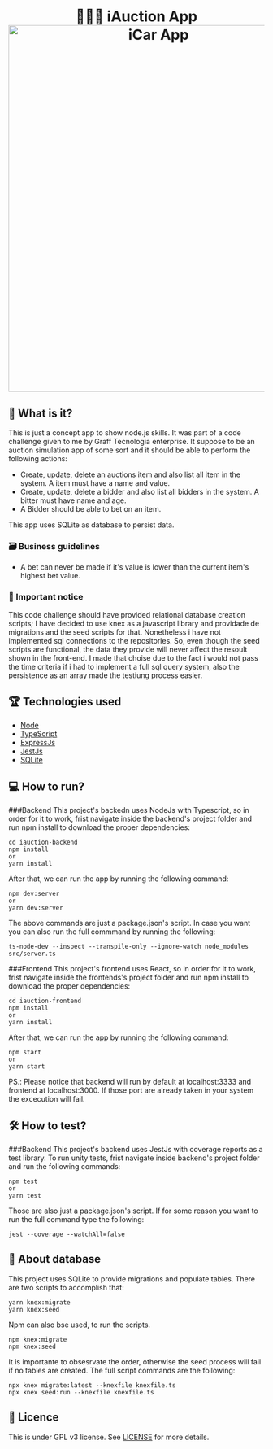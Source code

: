 <h1 align="center">
    👨🏻‍⚖️ iAuction App<br>
    <img  alt="iCar App" width="575" height="721" src="https://github.com/AlvaroIsrael/iauction-app/tree/master/iauction-frontend/src/img/iauction.png"/>
</h1>

## 📌 What is it?

This is just a concept app to show node.js skills. It was part of a code challenge given to me by Graff Tecnologia enterprise.
It suppose to be an auction simulation app of some sort and it should be able to perform the following actions:

- Create, update, delete an auctions item and also list all item in the system. A item must have a name and value.
- Create, update, delete a bidder and also list all bidders in the system. A bitter must have name and age.
- A Bidder should be able to bet on an item.

This app uses SQLite as database to persist data.

### 🗃 Business guidelines

- A bet can never be made if it's value is lower than the current item's highest bet value.

### 🧨 Important notice

This code challenge should have provided relational database creation scripts;
I have decided to use knex as a javascript library and providade de migrations and the seed scripts for that.
Nonetheless i have not implemented sql connections to the repositories. So, even though the seed scripts are functional, the data they provide will never affect the resoult shown in the front-end.
I made that choise due to the fact i would not pass the time criteria if i had to implement a full sql query system, also the persistence as an array made the testiung process easier.

## 🏆 Technologies used

- [Node](https://nodejs.org/en/)
- [TypeScript](https://www.typescriptlang.org/)
- [ExpressJs](https://expressjs.com/)
- [JestJs](https://jestjs.io/)
- [SQLite](https://www.sqlite.org/)

## 💻 How to run?

###Backend
This project's backedn uses NodeJs with Typescript, so in order for it to work, frist navigate inside the backend's project folder and run npm install to download the proper dependencies:
```
cd iauction-backend
npm install
or
yarn install
```

After that, we can run the app by running the following command:
```
npm dev:server
or
yarn dev:server
```

The above commands are just a package.json's script. In case you want you can also run the full commmand by running the following:
```
ts-node-dev --inspect --transpile-only --ignore-watch node_modules src/server.ts
```

###Frontend
This project's frontend uses React, so in order for it to work, frist navigate inside the frontends's project folder and run npm install to download the proper dependencies:
```
cd iauction-frontend
npm install
or
yarn install
```

After that, we can run the app by running the following command:
```
npm start
or
yarn start
```

PS.: Please notice that backend will run by default at localhost:3333 and frontend at localhost:3000.
If those port are already taken in your system the excecution will fail.

## 🛠 How to test?

###Backend
This project's backend uses JestJs with coverage reports as a test library.
To run unity tests, frist navigate inside backend's project folder and run the following commands:
```
npm test
or
yarn test
```
Those are also just a package.json's script. If for some reason you want to run the full command type the following:
```
jest --coverage --watchAll=false
```

## 💎 About database

This project uses SQLite to provide migrations and populate tables.
There are two scripts to accomplish that:
```
yarn knex:migrate
yarn knex:seed
```
Npm can also bse used, to run the scripts.
```
npm knex:migrate
npm knex:seed
```

It is importante to obsesrvate the order, otherwise the seed process will fail if no tables are created.
The full script commands are the following:
```
npx knex migrate:latest --knexfile knexfile.ts
npx knex seed:run --knexfile knexfile.ts
```

## 📝 Licence

This is under GPL v3 license. See [LICENSE](LICENSE.md) for more details.
